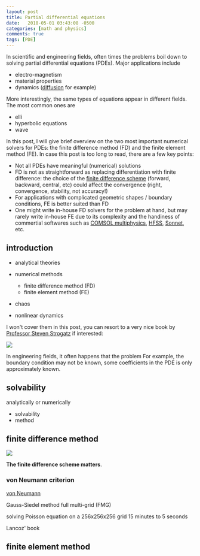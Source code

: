 ```yaml
---
layout: post
title: Partial differential equations
date:   2018-05-01 03:43:08 -0500
categories: [math and physics]
comments: true
tags: [PDE]
---
```


In scientific and engineering fields, often times the problems boil down to solving partial differential equations (PDEs).
Major applications include

* electro-magnetism 
* material properties 
* dynamics ([diffusion](https://en.wikipedia.org/wiki/Diffusion) for example)

More interestingly, the same types of equations appear in different fields.
The most common ones are

* elli
* hyperbolic equations
* wave

In this post, I will give brief overview on the two most important numerical solvers for PDEs: the finite difference method (FD) and the finite element method (FE).
In case this post is too long to read, there are a few key points:

* Not all PDEs have meaningful (numerical) solutions
* FD is not as straightforward as replacing differentiation with finite difference: the choice of the [finite difference scheme](https://en.wikipedia.org/wiki/Finite_difference) (forward, backward, central, etc) could affect the convergence (right, convergence, stability, not accuracy!)
* For applications with complicated geometric shapes / boundary conditions, FE is better suited than FD
* One might write in-house FD solvers for the problem at hand, but may rarely write in-house FE due to its complexity and the handiness of commertial softwares such as [COMSOL multiphysics](https://en.wikipedia.org/wiki/COMSOL_Multiphysics), [HFSS](https://en.wikipedia.org/wiki/HFSS), [Sonnet](https://www.sonnetsoftware.com), etc.

## introduction

* analytical theories
* numerical methods
    * finite difference method (FD)
    * finite element method (FE)
    
* chaos
* nonlinear dynamics

I won't cover them in this post, you can resort to a very nice book by [Professor Steven Strogatz](https://en.wikipedia.org/wiki/Steven_Strogatz) if interested:

<a target="_blank"  href="https://www.amazon.com/gp/product/0738204536/ref=as_li_tl?ie=UTF8&camp=1789&creative=9325&creativeASIN=0738204536&linkCode=as2&tag=nosarthur2016-20&linkId=654f571e9b6e5fda0b880a4522fd54d1"><img border="0" src="//ws-na.amazon-adsystem.com/widgets/q?_encoding=UTF8&MarketPlace=US&ASIN=0738204536&ServiceVersion=20070822&ID=AsinImage&WS=1&Format=_SL250_&tag=nosarthur2016-20" ></a><img src="//ir-na.amazon-adsystem.com/e/ir?t=nosarthur2016-20&l=am2&o=1&a=0738204536" width="1" height="1" border="0" alt="" style="border:none !important; margin:0px !important;" />

In engineering fields, it often happens that the problem 
For example, the boundary condition may not be known, some coefficients in the PDE is only approximately known.

## solvability

analytically or numerically

* solvability
* method



## finite difference method

<a target="_blank"  href="https://www.amazon.com/gp/product/1614273022/ref=as_li_tl?ie=UTF8&camp=1789&creative=9325&creativeASIN=1614273022&linkCode=as2&tag=nosarthur2016-20&linkId=27df21d6f4d10a12e5927c6aa8e4f6c2"><img border="0" src="//ws-na.amazon-adsystem.com/widgets/q?_encoding=UTF8&MarketPlace=US&ASIN=1614273022&ServiceVersion=20070822&ID=AsinImage&WS=1&Format=_SL250_&tag=nosarthur2016-20" ></a><img src="//ir-na.amazon-adsystem.com/e/ir?t=nosarthur2016-20&l=am2&o=1&a=1614273022" width="1" height="1" border="0" alt="" style="border:none !important; margin:0px !important;" />

**The finite difference scheme matters**.


### von Neumann criterion

[von Neumann](https://en.wikipedia.org/wiki/Von_Neumann_stability_analysis)


Gauss-Siedel method
full multi-grid (FMG)

solving Poisson equation on a 256x256x256 grid
15 minutes to 5 seconds


Lancoz' book


## finite element method
